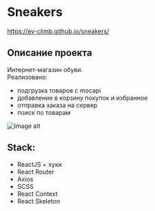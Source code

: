 # Sneakers

https://ev-climb.github.io/sneakers/

## Описание проекта

Интернет-магазин обуви.\
Реализовано:
- подгрузка товаров с mocapi
- добавление в корзину покупок и избранное
- отправка заказа на сервер
- поиск по товарам

![Image alt](https://github.com/{username}/{repository}/raw/{branch}/{path}/image.png)

## Stack:
- ReactJS + хуки
- React Router
- Axios
- SCSS
- React Context
- React Skeleton
